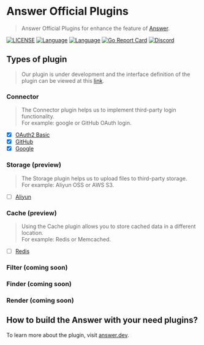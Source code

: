 # Answer Official Plugins
> Answer Official Plugins for enhance the feature of [Answer](https://github.com/answerdev/answer).

[![LICENSE](https://img.shields.io/github/license/answerdev/answer)](https://github.com/answerdev/answer/blob/main/LICENSE)
[![Language](https://img.shields.io/badge/language-go-blue.svg)](https://golang.org/)
[![Language](https://img.shields.io/badge/language-react-blue.svg)](https://reactjs.org/)
[![Go Report Card](https://goreportcard.com/badge/github.com/answerdev/answer)](https://goreportcard.com/report/github.com/answerdev/answer)
[![Discord](https://img.shields.io/badge/discord-chat-5865f2?logo=discord&logoColor=f5f5f5)](https://discord.gg/Jm7Y4cbUej)

## Types of plugin
> Our plugin is under development and the interface definition of the plugin can be viewed at this [link](https://github.com/answerdev/answer/tree/beta/1.1.0/plugin).

### Connector 
> The Connector plugin helps us to implement third-party login functionality.   
> For example: google or GitHub OAuth login.

- [x] [OAuth2 Basic](https://github.com/answerdev/plugins/tree/main/connector/basic)
- [x] [GitHub](https://github.com/answerdev/plugins/tree/main/connector/github)
- [x] [Google](https://github.com/answerdev/plugins/tree/main/connector/google)

### Storage (preview)
> The Storage plugin helps us to upload files to third-party storage.  
> For example: Aliyun OSS or AWS S3.

- [ ] [Aliyun](https://github.com/answerdev/plugins/tree/main/storage/aliyunoss)

### Cache (preview)
> Using the Cache plugin allows you to store cached data in a different location.  
> For example: Redis or Memcached.

- [ ] [Redis](https://github.com/answerdev/plugins/tree/main/cache/redis)

### Filter (coming soon)

### Finder (coming soon)

### Render (coming soon)

## How to build the Answer with your need plugins?
To learn more about the plugin, visit [answer.dev](https://answer.dev).